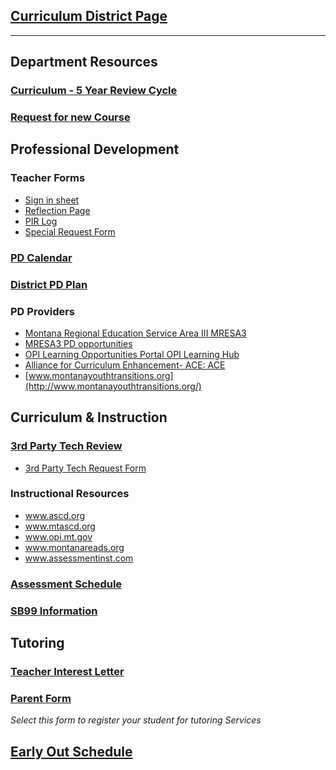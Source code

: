 ## [Curriculum District Page](https://www.laurel.k12.mt.us/departments/curriculum-instruction-assessment)
---
## Department Resources
### [Curriculum - 5 Year Review Cycle](https://www.laurel.k12.mt.us/departments/curriculum-instruction-assessment/curriculum-5-year-review-cycle)
### [Request for new Course](https://laurelk12mtus.finalsite.com/fs/form-manager/view/17671c76-10f1-429b-8f92-f472c0252745)

## Professional Development
### Teacher Forms
- [Sign in sheet](https://www.laurel.k12.mt.us/fs/resource-manager/view/3d478510-b833-4301-9e6a-558c3fa2ebe0)
- [Reflection Page](https://www.laurel.k12.mt.us/fs/resource-manager/view/c62b48e2-86f9-4270-8a40-345416ce2355)
- [PIR Log](https://www.laurel.k12.mt.us/fs/resource-manager/view/47aea054-78a0-491b-b88d-2e9ec1757978)
- [Special Request Form](https://www.laurel.k12.mt.us/fs/resource-manager/view/afd8ca9a-1648-4e79-8bff-f13f0d8e8a88)
### [PD Calendar](https://calendar.google.com/calendar/u/0/embed?src=laurel.k12.mt.us_tck5foto1g65vcrhr5m5g32f24@group.calendar.google.com&ctz=America/Denver)
### [District PD Plan](https://resources.finalsite.net/images/v1650575431/laurelk12mtus/qhemyc8rmwssgd8xr3lw/laurelpublicschools--yearpdplan2.pdf)
### PD Providers
- [Montana Regional Education Service Area III MRESA3](http://www.msubillings.edu/smart)
- [MRESA3 PD opportunities](https://www.mylearningplan.com/webreg/catalog.asp?H=1&D=15945)
- [OPI Learning Opportunities Portal OPI Learning Hub](http://mtplportal.org/)
- [Alliance for Curriculum Enhancement- ACE: ACE](http://mtace.org/new/blog/2016/10/19/home/)
- [www.montanayouthtransitions.org](http://www.montanayouthtransitions.org/)

## Curriculum & Instruction
### [3rd Party Tech Review](https://www.laurel.k12.mt.us/departments/curriculum-instruction-assessment/3rd-party-technology-resources-approval-process)
- [3rd Party Tech Request Form](https://docs.google.com/forms/d/e/1FAIpQLSd6on0bqdIhFez8k0bMVeQUBbvODdtWMFV8b7t8qF738WvtjA/viewform)
### Instructional Resources
- www.ascd.org
- www.mtascd.org
- www.opi.mt.gov 
- www.montanareads.org 
- www.assessmentinst.com 
### [Assessment Schedule](https://docs.google.com/spreadsheets/d/1gqFJYOvp2i1WUEaMuKqRhWh_yJRuGkFUncl4dYfxPSc/edit#gid=0)
### [SB99 Information](https://drive.google.com/drive/folders/0AC7Wvf_Z1ulxUk9PVA)

## Tutoring
### [Teacher Interest Letter](https://www.laurel.k12.mt.us/fs/resource-manager/view/1ccc1613-5f2e-4bd3-9226-be3eeb3ac114)
### [Parent Form](http://www.laurel.k12.mt.us/docs/district/depts/18/lps%20tutoring%20parent%20letter%2018-19.pdf?id=1437) 
*Select this form to register your student for tutoring Services*

## [Early Out Schedule](https://www.laurel.k12.mt.us/fs/resource-manager/view/e933e5f5-5493-4051-ac1d-9573b6a92279)
